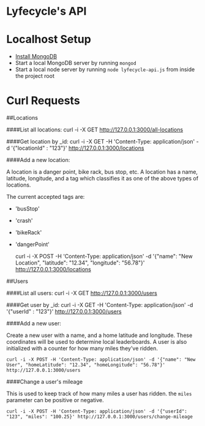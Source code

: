 Lyfecycle's API
=============

Localhost Setup
=============

- [Install MongoDB](http://docs.mongodb.org/manual/installation/)
- Start a local MongoDB server by running `mongod`
- Start a local node server by running `node lyfecycle-api.js` from inside the project root

Curl Requests
=============

##Locations

####List all locations:
	curl -i -X GET http://127.0.0.1:3000/all-locations

####Get location by _id:
	curl -i -X GET -H 'Content-Type: application/json' -d '{"locationId" : "123"}' http://127.0.0.1:3000/locations

####Add a new location:

A location is a danger point, bike rack, bus stop, etc. A location has a name, latitude, longitude, and a tag which classifies it as one of the above types of locations. 

The current accepted tags are: 
- 'busStop'
- 'crash'
- 'bikeRack'
- 'dangerPoint'

	curl -i -X POST -H 'Content-Type: application/json' -d '{"name": "New Location", "latitude": "12.34", "longitude": "56.78"}' http://127.0.0.1:3000/locations

##Users

####List all users:
	curl -i -X GET http://127.0.0.1:3000/users

####Get user by _id:
	curl -i -X GET -H 'Content-Type: application/json' -d '{"userId" : "123"}' http://127.0.0.1:3000/users

####Add a new user:

Create a new user with a name, and a home latitude and longitude. These coordinates will be used to determine local leaderboards. A user is also initialized with a counter for how many miles they've ridden.

	curl -i -X POST -H 'Content-Type: application/json' -d '{"name": "New User", "homeLatitude": "12.34", "homeLongitude": "56.78"}' http://127.0.0.1:3000/users

####Change a user's mileage

This is used to keep track of how many miles a user has ridden. the `miles` parameter can be positive or negative.

	curl -i -X POST -H 'Content-Type: application/json' -d '{"userId": "123", "miles": "100.25}' http://127.0.0.1:3000/users/change-mileage